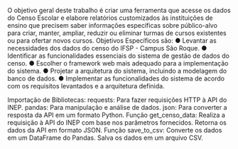 O objetivo geral deste trabalho é criar uma ferramenta que acesse os dados do Censo
Escolar e elabore relatórios customizados às instituições de ensino que precisem saber
informações específicas sobre público-alvo para criar, manter, ampliar, reduzir ou eliminar
turmas de cursos existentes ou para ofertar novos cursos.
Objetivos Específicos são:
● Levantar as necessidades dos dados do censo do IFSP - Campus São Roque.
● Identificar as funcionalidades essenciais do sistema de gestão de dados do censo.
● Escolher o framework web mais adequado para a implementação do sistema.
● Projetar a arquitetura do sistema, incluindo a modelagem do banco de dados.
● Implementar as funcionalidades do sistema de acordo com os requisitos
levantados e a arquitetura definida.

Importação de Bibliotecas:
requests: Para fazer requisições HTTP à API do INEP.
pandas: Para manipulação e análise de dados.
json: Para converter a resposta da API em um formato Python.
Função get_censo_data:
Realiza a requisição à API do INEP com base nos parâmetros fornecidos.
Retorna os dados da API em formato JSON.
Função save_to_csv:
Converte os dados em um DataFrame do Pandas.
Salva os dados em um arquivo CSV.


